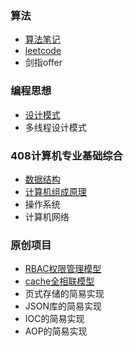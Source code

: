 ### 算法

* [算法笔记](算法/算法笔记/README.md)
* [leetcode](算法/leetcode/README.md)
* 剑指offer


### 编程思想

* [设计模式](编程思想/设计模式/README.md)
* 多线程设计模式


### 408计算机专业基础综合

* [数据结构](考研408/数据结构/README.md)
* [计算机组成原理](考研408/计算机组成原理/README.md)
* 操作系统
* 计算机网络

### 原创项目

* [RBAC权限管理模型](项目/权限管理/RBAC权限管理模型.md)
* [cache全相联模型](项目/cache/cache全相联模型.md)
* 页式存储的简易实现
* JSON库的简易实现
* IOC的简易实现
* AOP的简易实现

